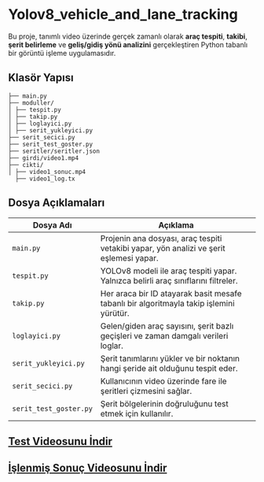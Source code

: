 # Yolov8_vehicle_and_lane_tracking
Bu proje, tanımlı video üzerinde gerçek zamanlı olarak **araç tespiti**, **takibi**, **şerit belirleme** ve **geliş/gidiş yönü analizini** gerçekleştiren Python tabanlı bir görüntü işleme uygulamasıdır.

## Klasör Yapısı ##
    ├── main.py
    ├── moduller/
    │ ├── tespit.py 
    │ ├── takip.py 
    │ ├── loglayici.py 
    │ ├── serit_yukleyici.py 
    ├── serit_secici.py 
    ├── serit_test_goster.py 
    ├── seritler/seritler.json 
    ├── girdi/video1.mp4 
    ├── cikti/
    │ ├── video1_sonuc.mp4
      ├── video1_log.tx 

## Dosya Açıklamaları ##
| Dosya Adı             | Açıklama                                                                               |
| ----------------------| ---------------------------------------------------------------------------------------|
| `main.py`             | Projenin ana dosyası, araç tespiti vetakibi yapar, yön analizi ve şerit eşlemesi yapar.| 
| `tespit.py`           | YOLOv8 modeli ile araç tespiti yapar. Yalnızca belirli araç sınıflarını filtreler.     |
| `takip.py`            | Her araca bir ID atayarak basit mesafe tabanlı bir algoritmayla takip işlemini yürütür.|
| `loglayici.py`        | Gelen/giden araç sayısını, şerit bazlı geçişleri ve zaman damgalı verileri loglar.     |
| `serit_yukleyici.py`  | Şerit tanımlarını yükler ve bir noktanın hangi şeride ait olduğunu tespit eder.        |
| `serit_secici.py`     | Kullanıcının video üzerinde fare ile şeritleri çizmesini sağlar.                       |
| `serit_test_goster.py`| Şerit bölgelerinin doğruluğunu test etmek için kullanılır. 
    

## [Test Videosunu İndir](https://drive.google.com/file/d/1v5Hh2fll-8pAtMIrMuP1mIsLRkn9lnN-/view?usp=sharing) ## 

## [İşlenmiş Sonuç Videosunu İndir](https://drive.google.com/file/d/1V60vCSv-gAfhNB3mM55zURU1JXkbPTVX/view?usp=sharing) ##
